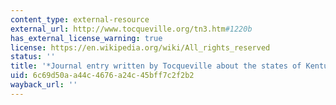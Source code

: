 ```yaml
---
content_type: external-resource
external_url: http://www.tocqueville.org/tn3.htm#1220b
has_external_license_warning: true
license: https://en.wikipedia.org/wiki/All_rights_reserved
status: ''
title: '*Journal entry written by Tocqueville about the states of Kentucky and Tennessee*'
uid: 6c69d50a-a44c-4676-a24c-45bff7c2f2b2
wayback_url: ''
---
```

